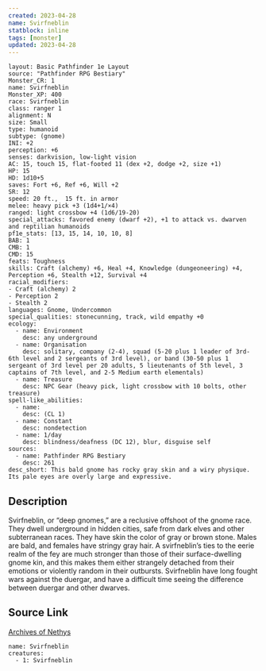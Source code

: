 ```yaml
---
created: 2023-04-28
name: Svirfneblin
statblock: inline
tags: [monster]
updated: 2023-04-28
---
```

```statblock
layout: Basic Pathfinder 1e Layout
source: "Pathfinder RPG Bestiary"
Monster_CR: 1
name: Svirfneblin
Monster_XP: 400
race: Svirfneblin
class: ranger 1
alignment: N
size: Small
type: humanoid
subtype: (gnome)
INI: +2
perception: +6
senses: darkvision, low-light vision
AC: 15, touch 15, flat-footed 11 (dex +2, dodge +2, size +1)
HP: 15
HD: 1d10+5
saves: Fort +6, Ref +6, Will +2
SR: 12
speed: 20 ft.,  15 ft. in armor
melee: heavy pick +3 (1d4+1/×4)
ranged: light crossbow +4 (1d6/19-20)
special_attacks: favored enemy (dwarf +2), +1 to attack vs. dwarven and reptilian humanoids
pf1e_stats: [13, 15, 14, 10, 10, 8]
BAB: 1
CMB: 1
CMD: 15
feats: Toughness
skills: Craft (alchemy) +6, Heal +4, Knowledge (dungeoneering) +4, Perception +6, Stealth +12, Survival +4
racial_modifiers:
- Craft (alchemy) 2
- Perception 2
- Stealth 2
languages: Gnome, Undercommon
special_qualities: stonecunning, track, wild empathy +0
ecology:
  - name: Environment
    desc: any underground
  - name: Organisation
    desc: solitary, company (2-4), squad (5-20 plus 1 leader of 3rd-6th level and 2 sergeants of 3rd level), or band (30-50 plus 1 sergeant of 3rd level per 20 adults, 5 lieutenants of 5th level, 3 captains of 7th level, and 2-5 Medium earth elementals)
  - name: Treasure
    desc: NPC Gear (heavy pick, light crossbow with 10 bolts, other treasure)
spell-like_abilities:
  - name:
    desc: (CL 1)
  - name: Constant
    desc: nondetection
  - name: 1/day
    desc: blindness/deafness (DC 12), blur, disguise self
sources:
  - name: Pathfinder RPG Bestiary
    desc: 261
desc_short: This bald gnome has rocky gray skin and a wiry physique. Its pale eyes are overly large and expressive.
```
## Description
Svirfneblin, or “deep gnomes,” are a reclusive offshoot of the gnome race. They dwell underground in hidden cities, safe from dark elves and other subterranean races. They have skin the color of gray or brown stone. Males are bald, and females have stringy gray hair. A svirfneblin’s ties to the eerie realm of the fey are much stronger than those of their surface-dwelling gnome kin, and this makes them either strangely detached from their emotions or violently random in their outbursts. Svirfneblin have long fought wars against the duergar, and have a difficult time seeing the difference between duergar and other dwarves.
## Source Link
[Archives of Nethys](https://aonprd.com/MonsterDisplay.aspx?ItemName=Svirfneblin)
```encounter-table
name: Svirfneblin
creatures:
  - 1: Svirfneblin
```
